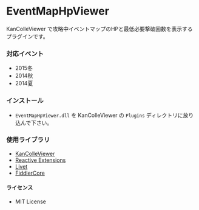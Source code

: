EventMapHpViewer
================

KanColleViewer で攻略中イベントマップのHPと最低必要撃破回数を表示するプラグインです。

### 対応イベント

* 2015冬
* 2014秋
* 2014夏

### インストール

* `EventMapHpViewer.dll` を KanColleViewer の `Plugins` ディレクトリに放り込んで下さい。

### 使用ライブラリ

* [KanColleViewer](http://grabacr.net/kancolleviewer)
* [Reactive Extensions](http://rx.codeplex.com/)
* [Livet](http://ugaya40.net/livet)
* [FiddlerCore](http://fiddler2.com/fiddlercore)


#### ライセンス

* MIT License

